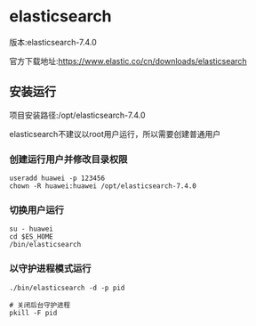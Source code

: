 # elasticsearch

版本:elasticsearch-7.4.0

官方下载地址:https://www.elastic.co/cn/downloads/elasticsearch

## 安装运行

项目安装路径:/opt/elasticsearch-7.4.0

elasticsearch不建议以root用户运行，所以需要创建普通用户

### 创建运行用户并修改目录权限
```
useradd huawei -p 123456
chown -R huawei:huawei /opt/elasticsearch-7.4.0
```

### 切换用户运行
```
su - huawei
cd $ES_HOME
/bin/elasticsearch
```

### 以守护进程模式运行
```
./bin/elasticsearch -d -p pid

# 关闭后台守护进程
pkill -F pid 
```

## 